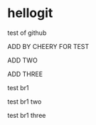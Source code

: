 # hellogit
test of github

ADD BY CHEERY FOR TEST

ADD TWO

ADD THREE

test br1

test br1 two

test br1 three

